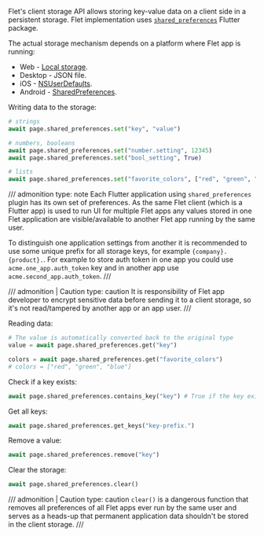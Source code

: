 Flet's client storage API allows storing key-value data on a client side in a persistent storage.
Flet implementation uses [`shared_preferences`](https://pub.dev/packages/shared_preferences) Flutter package.

The actual storage mechanism depends on a platform where Flet app is running:

* Web - [Local storage](https://developer.mozilla.org/en-US/docs/Web/API/Storage).
* Desktop - JSON file.
* iOS - [NSUserDefaults](https://developer.apple.com/documentation/foundation/nsuserdefaults).
* Android - [SharedPreferences](https://developer.android.com/reference/android/content/SharedPreferences).

Writing data to the storage:
```python
# strings
await page.shared_preferences.set("key", "value")

# numbers, booleans
await page.shared_preferences.set("number.setting", 12345)
await page.shared_preferences.set("bool_setting", True)

# lists
await page.shared_preferences.set("favorite_colors", ["red", "green", "blue"])
```

/// admonition
    type: note
Each Flutter application using `shared_preferences` plugin has its own set of preferences. As the same Flet client (which is a Flutter app) is used to run UI for multiple Flet apps any values stored in one Flet application are visible/available to another Flet app running by the same user.

To distinguish one application settings from another it is recommended to use some unique prefix for all storage keys, for example `{company}.{product}.`. For example to store auth token in one app you could use `acme.one_app.auth_token` key and in another app use `acme.second_app.auth_token`.
///

/// admonition | Caution
    type: caution
It is responsibility of Flet app developer to encrypt sensitive data before sending it to a client storage, so it's not read/tampered by another app or an app user.
///

Reading data:
```python
# The value is automatically converted back to the original type
value = await page.shared_preferences.get("key")

colors = await page.shared_preferences.get("favorite_colors")
# colors = ["red", "green", "blue"]
```

Check if a key exists:
```python
await page.shared_preferences.contains_key("key") # True if the key exists
```

Get all keys:
```python
await page.shared_preferences.get_keys("key-prefix.")
```

Remove a value:
```python
await page.shared_preferences.remove("key")
```

Clear the storage:
```python
await page.shared_preferences.clear()
```

/// admonition | Caution
    type: caution
`clear()` is a dangerous function that removes all preferences of all Flet apps ever run by the same user and serves as a heads-up that permanent application data shouldn't be stored in the client storage.
///
